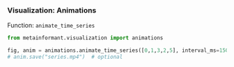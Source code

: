 ### Visualization: Animations

Function: `animate_time_series`

```python
from metainformant.visualization import animations

fig, anim = animations.animate_time_series([0,1,3,2,5], interval_ms=150)
# anim.save("series.mp4")  # optional
```


